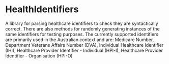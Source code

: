# HealthIdentifiers
A library for parsing healthcare identifiers to check they are syntactically correct. There are also methods for randomly generating instances of the same identifiers for testing purposes. The currently supported identifiers are primarily used in the Australian context and are: Medicare Number, Department Veterans Affairs Number (DVA), Individual Healthcare Identifier (IHI), Healthcare Provider Identifier - Individual (HPI-I), Healthcare Provider Identifier - Organisation (HPI-O)
